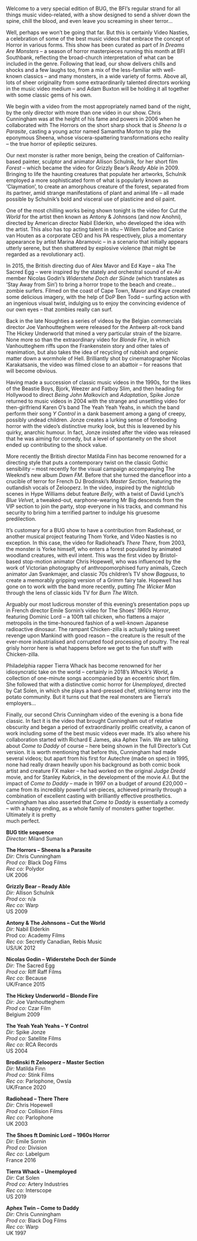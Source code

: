 

Welcome to a very special edition of BUG, the BFI’s regular strand for all things music video-related, with a show designed to send a shiver down the spine, chill the blood, and even leave you screaming in sheer terror…

Well, perhaps we won’t be going that far. But this is certainly Video Nasties, a celebration of some of the best music videos that embrace the concept of Horror in various forms. This show has been curated as part of _In Dreams Are Monsters_ – a season of horror masterpieces running this month at BFI Southbank, reflecting the broad-church interpretation of what can be included in the genre. Following that lead, our show delivers chills and shocks and a few laughs too, from a mix of the less-familiar with well-known classics – and many monsters, in a wide variety of forms. Above all, lots of sheer originality from some extraordinarily talented directors working in the music video medium – and Adam Buxton will be holding it all together with some classic gems of his own.

We begin with a video from the most appropriately named band of the night, by the only director with more than one video in our show. Chris Cunningham was at the height of his fame and powers in 2006 when he collaborated with The Horrors on the short sharp shock that is _Sheena Is a Parasite_, casting a young actor named Samantha Morton to play the eponymous Sheena, whose viscera-spattering transformations echo reality – the true horror of epileptic seizures.

Our next monster is rather more benign, being the creation of Californian-based painter, sculptor and animator Allison Schulnik, for her short film _Forest_ – which became the video for Grizzly Bear’s _Ready Able_ in 2009. Bringing to life the haunting creatures that populate her artworks, Schulnik employed a more sophisticated form of what is popularly known as ‘Claymation’, to create an amorphous creature of the forest, separated from its partner, amid strange manifestations of plant and animal life – all made possible by Schulnik’s bold and visceral use of plasticine and oil paint.

One of the most chilling works being shown tonight is the video for _Cut the World_ for the artist then known as Antony & Johnsons (and now Anohni), directed by American director Nabil Elderkin, who developed the idea with the artist. This also has top acting talent in situ – Willem Dafoe and Carice van Houten as a corporate CEO and his PA respectively, plus a momentary appearance by artist Marina Abramovic – in a scenario that initially appears utterly serene, but then shattered by explosive violence (that might be regarded as a revolutionary act).

In 2015, the British directing duo of Alex Mavor and Ed Kaye – aka The Sacred Egg – were inspired by the stately and orchestral sound of ex-Air member Nicolas Godin’s _Widerstehe Doch der Sünde_ (which translates as ‘Stay Away from Sin’) to bring a horror trope to the beach and create… zombie surfers. Filmed on the coast of Cape Town, Mavor and Kaye created some delicious imagery, with the help of DoP Ben Todd – surfing action with an ingenious visual twist, indulging us to enjoy the convincing evidence of our own eyes – that zombies really can surf.

Back in the late Noughties a series of videos by the Belgian commercials director Joe Vanhoutteghem were released for the Antwerp alt-rock band The Hickey Underworld that mined a very particular strain of the bizarre. None more so than the extraordinary video for _Blonde Fire_, in which Vanhoutteghem riffs upon the Frankenstein story and other tales of reanimation, but also takes the idea of recycling of rubbish and organic matter down a wormhole of Hell. Brilliantly shot by cinematographer Nicolas Karakatsanis, the video was filmed close to an abattoir – for reasons that will become obvious.

Having made a succession of classic music videos in the 1990s, for the likes of the Beastie Boys, Bjork, Weezer and Fatboy Slim, and then heading for Hollywood to direct _Being John Malkovich_ and _Adaptation_, Spike Jonze returned to music videos in 2004 with the strange and unsettling video for then-girlfriend Karen O’s band  The Yeah Yeah Yeahs, in which the band perform their song _Y Control_ in a dank basement among a gang of creepy, possibly undead children. Jonze creates a lurking sense of foreboding horror with the video’s distinctive murky look, but this is leavened by his quirky, anarchic humour. In fact, Jonze insisted after the video was released that he was aiming for comedy, but a level of spontaneity on the shoot ended up contributing to the shock value.

More recently the British director Matilda Finn has become renowned for a directing style that puts a contemporary twist on the classic Gothic sensibility – most recently for the visual campaign accompanying The Weeknd’s new album _Dawn FM_. Before that she turned the dancefloor into a crucible of terror for French DJ Brodinski’s _Master Section_, featuring the outlandish vocals of Zelooperz. In the video, inspired by the nightclub scenes in Hype Williams debut feature _Belly_, with a twist of David Lynch’s _Blue Velvet_, a tweaked-out, earphone-wearing Mr Big descends from the VIP section to join the party, stop everyone in his tracks, and command his security to bring him a terrified partner to indulge his gruesome predilection.

It’s customary for a BUG show to have a contribution from Radiohead, or another musical project featuring Thom Yorke, and Video Nasties is no exception. In this case, the video for Radiohead’s _There There_, from 2003, the monster is Yorke himself, who enters a forest populated by animated woodland creatures, with evil intent. This was the first video by Bristol-based stop-motion animator Chris Hopewell, who was influenced by the work of Victorian photography of anthropomorphised furry animals, Czech animator Jan Svankmajer, and classic 70s children’s TV show _Bagpuss_, to create a memorably gripping version of a Grimm fairy tale. Hopewell has gone on to work with the band more recently, putting _The Wicker Man_ through the lens of classic kids TV for _Burn The Witch_.

Arguably our most ludicrous monster of this evening’s presentation pops up in French director Emile Sornin’s video for The Shoes’ _1960s Horror_, featuring Dominic Lord – a 100ft tall chicken, who flattens a major metropolis in the time-honoured fashion of a well-known Japanese radioactive dinosaur. The rampant Chicken-zilla is actually taking sweet revenge upon Mankind with good reason – the creature is the result of the ever-more industrialised and corrupted food processing of poultry. The real grisly horror here is what happens before we get to the fun stuff with Chicken-zilla.

Philadelphia rapper Tierra Whack has become renowned for her idiosyncratic take on the world – certainly in 2018’s _Whack’s World_, a collection of one-minute songs accompanied by an eccentric short film.  She followed that with a distinctive comic horror for _Unemployed_, directed by Cat Solen, in which she plays a hard-pressed chef, striking terror into the potato community. But it turns out that the real monsters are Tierra’s employers…

Finally, our second Chris Cunningham video of the evening is a bona fide classic.  In fact it is the video that brought Cunningham out of relative obscurity and began a period of extraordinarily prolific creativity, a canon of work including some of the best music videos ever made. It’s also where his collaboration started with Richard E James, aka Aphex Twin. We are talking about _Come to Daddy_ of course – here being shown in the full Director’s Cut version. It is worth mentioning that before this, Cunningham had made several videos; but apart from his first for Autechre (made on spec) in 1995, none had really drawn heavily upon his background as both comic book artist and creature FX maker – he had worked on the original _Judge Dredd_ movie, and for Stanley Kubrick, in the development of the movie _A.I_. But the impact of _Come to Daddy_ – made in 1997 on a budget of around £20,000 – came from its incredibly powerful set-pieces, achieved primarily through a combination of excellent casting with brilliantly effective prosthetics. Cunningham has also asserted that _Come to Daddy_ is essentially a comedy – with a happy ending, as a whole family of monsters gather together. Ultimately it is pretty  
much perfect.



**BUG title sequence**<br>
_Director:_ Miland Suman

**The Horrors – Sheena Is a Parasite**<br>
_Dir:_ Chris Cunningham<br>
_Prod co:_ Black Dog Films<br>
_Rec co:_ Polydor<br>
UK 2006

**Grizzly Bear – Ready Able**<br>
_Dir:_ Allison Schulnik<br>
_Prod co:_ n/a<br>
_Rec co:_ Warp<br>
US 2009

**Antony & The Johnsons – Cut the World**<br>
_Dir:_ Nabil Elderkin<br>
Prod co: Academy Films<br>
_Rec co:_ Secretly Canadian, Rebis Music<br>
US/UK 2012

**Nicolas Godin – Widerstehe Doch der Sünde**<br>
_Dir:_ The Sacred Egg<br>
_Prod co:_ Riff Raff Films<br>
_Rec co:_ Because<br>
UK/France 2015

**The Hickey Underworld – Blonde Fire**<br>
_Dir:_ Joe Vanhoutteghem<br>
_Prod co:_ Czar Film<br>
Belgium 2009

**The Yeah Yeah Yeahs – Y Control**<br>
_Dir:_ Spike Jonze<br>
_Prod co:_ Satellite Films<br>
_Rec co:_ RCA Records<br>
US 2004

**Brodinski ft Zelooperz – Master Section**<br>
_Dir:_ Matilda Finn<br>
_Prod co:_ Stink Films<br>
_Rec co:_ Parlophone, Owsla<br>
UK/France 2020<br>

**Radiohead – There There**<br>
_Dir:_ Chris Hopewell<br>
_Prod co:_ Collision Films<br>
_Rec co:_ Parlophone<br>
UK 2003

**The Shoes ft Dominic Lord – 1960s Horror**<br>
_Dir:_ Emile Sornin<br>
_Prod co:_ Division<br>
_Rec co:_ Labelgum<br>
France 2016

**Tierra Whack – Unemployed**<br>
_Dir:_ Cat Solen<br>
_Prod co:_ Artery Industries<br>
_Rec co:_ Interscope<br>
US 2019

**Aphex Twin – Come to Daddy**<br>
_Dir:_ Chris Cunningham<br>
_Prod co:_ Black Dog Films<br>
_Rec co:_ Warp<br>
UK 1997<br>
<br>


<!--stackedit_data:
eyJoaXN0b3J5IjpbLTIwMzcwMjY1ODJdfQ==
-->